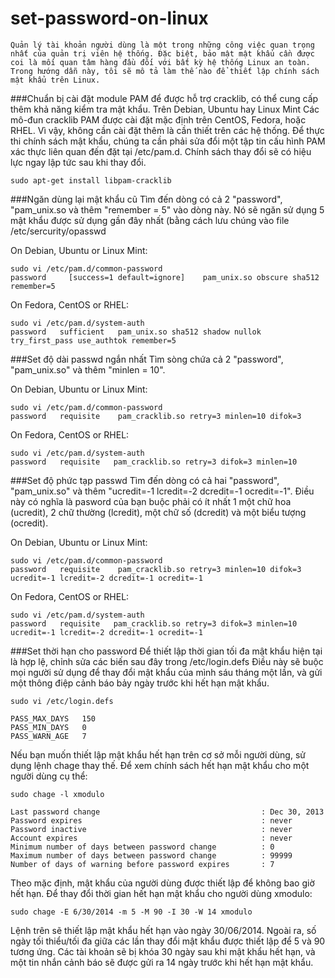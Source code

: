 set-password-on-linux
=====================
```
Quản lý tài khoản người dùng là một trong những công việc quan trọng nhất của quản trị viên hệ thống. Đặc biệt, bảo mật mật khẩu cần được coi là mối quan tâm hàng đầu đối với bất kỳ hệ thống Linux an toàn. Trong hướng dẫn này, tôi sẽ mô tả làm thế nào để thiết lập chính sách mật khẩu trên Linux.
```
###Chuẩn bị
cài đặt module PAM để được hỗ trợ cracklib, có thể cung cấp thêm khả năng kiểm tra mật khẩu. Trên Debian, Ubuntu hay Linux Mint
Các mô-đun cracklib PAM được cài đặt mặc định trên CentOS, Fedora, hoặc RHEL. Vì vậy, không cần cài đặt thêm là cần thiết trên các hệ thống. 
Để thực thi chính sách mật khẩu, chúng ta cần phải sửa đổi một tập tin cấu hình PAM xác thực liên quan đến đặt tại /etc/pam.d. Chính sách thay đổi sẽ có hiệu lực ngay lập tức sau khi thay đổi. 
```
sudo apt-get install libpam-cracklib
```
###Ngăn dùng lại mật khẩu cũ
Tìm đến dòng có cả 2 "password", "pam_unix.so và thêm "remember = 5" vào dòng này. Nó sẽ ngăn sử dụng 5 mật khẩu được sử dụng gần đây nhất (bằng cách lưu chúng vào file /etc/sercurity/opasswd

On Debian, Ubuntu or Linux Mint:
```
sudo vi /etc/pam.d/common-password
password     [success=1 default=ignore]    pam_unix.so obscure sha512 remember=5
```
On Fedora, CentOS or RHEL:
```
sudo vi /etc/pam.d/system-auth
password   sufficient   pam_unix.so sha512 shadow nullok try_first_pass use_authtok remember=5
```
###Set độ dài passwd ngắn nhất
Tìm sòng chứa cả 2 "password", "pam_unix.so" và thêm "minlen = 10".

On Debian, Ubuntu or Linux Mint:
```
sudo vi /etc/pam.d/common-password
password   requisite    pam_cracklib.so retry=3 minlen=10 difok=3
```
On Fedora, CentOS or RHEL:
```
sudo vi /etc/pam.d/system-auth
password   requisite   pam_cracklib.so retry=3 difok=3 minlen=10
```
###Set độ phức tạp passwd
Tìm đến dòng có cả hai "password", "pam_unix.so" và thêm "ucredit=-1 lcredit=-2 dcredit=-1 ocredit=-1". Điều này có nghĩa là pasword của bạn buộc phải có ít nhất 1 một chữ hoa (ucredit), 2 chữ thường (lcredit), một chữ số (dcredit) và một biểu tượng (ocredit).

On Debian, Ubuntu or Linux Mint:
```
sudo vi /etc/pam.d/common-password
password   requisite    pam_cracklib.so retry=3 minlen=10 difok=3 ucredit=-1 lcredit=-2 dcredit=-1 ocredit=-1
```
On Fedora, CentOS or RHEL:
```
sudo vi /etc/pam.d/system-auth
password   requisite   pam_cracklib.so retry=3 difok=3 minlen=10 ucredit=-1 lcredit=-2 dcredit=-1 ocredit=-1
```
###Set thời hạn cho password
Để thiết lập thời gian tối đa mật khẩu hiện tại là hợp lệ, chỉnh sửa các biến sau đây trong /etc/login.defs
Điều này sẽ buộc mọi người sử dụng để thay đổi mật khẩu của mình sáu tháng một lần, và gửi một thông điệp cảnh báo bảy ngày trước khi hết hạn mật khẩu. 
```
sudo vi /etc/login.defs

PASS_MAX_DAYS   150
PASS_MIN_DAYS   0
PASS_WARN_AGE   7
```
Nếu bạn muốn thiết lập mật khẩu hết hạn trên cơ sở mỗi người dùng, sử dụng lệnh chage thay thế. Để xem chính sách hết hạn mật khẩu cho một người dùng cụ thể:
```
sudo chage -l xmodulo

Last password change                                    : Dec 30, 2013
Password expires                                        : never
Password inactive                                       : never
Account expires                                         : never
Minimum number of days between password change          : 0
Maximum number of days between password change          : 99999
Number of days of warning before password expires       : 7
```
Theo mặc định, mật khẩu của người dùng được thiết lập để không bao giờ hết hạn. 
Để thay đổi thời gian hết hạn mật khẩu cho người dùng xmodulo:
```
sudo chage -E 6/30/2014 -m 5 -M 90 -I 30 -W 14 xmodulo
```
Lệnh trên sẽ thiết lập mật khẩu hết hạn vào ngày 30/06/2014. Ngoài ra, số ngày tối thiểu/tối đa giữa các lần thay đổi mật khẩu được thiết lập để 5 và 90 tương ứng. Các tài khoản sẽ bị khóa 30 ngày sau khi mật khẩu hết hạn, và một tin nhắn cảnh báo sẽ được gửi ra 14 ngày trước khi hết hạn mật khẩu.
